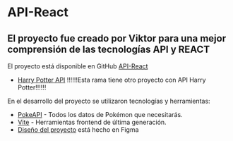 # API-React

## El proyecto fue creado por Viktor para una mejor comprensión de las tecnologías API y REACT

El proyecto está disponible en GitHub [API-React](https://github.com/ViktorAntonyshyn/API-React)
- [Harry Potter API](https://github.com/ViktorAntonyshyn/API-React/tree/feature/cards) !!!!!!Esta rama tiene otro proyecto con API Harry Potter!!!!!!

En el desarrollo del proyecto se utilizaron tecnologías y herramientas:
- [PokeAPI](https://pokeapi.co/) - Todos los datos de Pokémon que necesitarás.
- [Vite](https://vitejs.dev/) - Herramientas frontend de última generación.
- [Diseño del proyecto](https://www.figma.com/file/1R1IiWSk72VnOsxWHeuzOZ/API-React?type=design&node-id=0%3A1&mode=design&t=0U7e8taxkA1c3X24-1) está hecho en Figma



